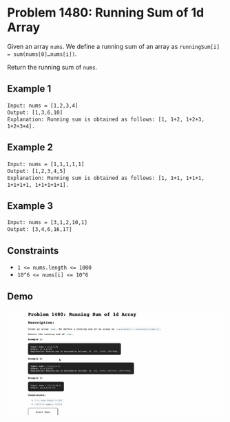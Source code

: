 # Problem 1480: Running Sum of 1d Array

Given an array `nums`. We define a running sum of an array as `runningSum[i] = sum(nums[0]…nums[i])`.

Return the running sum of `nums`.

## Example 1

```
Input: nums = [1,2,3,4]
Output: [1,3,6,10]
Explanation: Running sum is obtained as follows: [1, 1+2, 1+2+3, 1+2+3+4].
```

## Example 2

```
Input: nums = [1,1,1,1,1]
Output: [1,2,3,4,5]
Explanation: Running sum is obtained as follows: [1, 1+1, 1+1+1, 1+1+1+1, 1+1+1+1+1].
```

## Example 3

```
Input: nums = [3,1,2,10,1]
Output: [3,4,6,16,17]
```

## Constraints
- `1 <= nums.length <= 1000`
- `10^6 <= nums[i] <= 10^6`

## Demo

![problem-1480](./problem-1480.gif)
